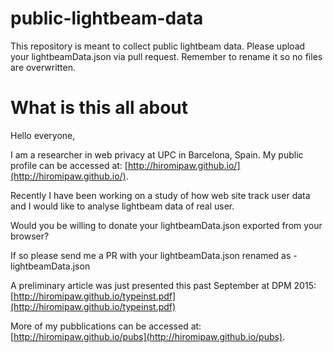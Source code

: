# public-lightbeam-data
This repository is meant to collect public lightbeam data. Please upload your lightbeamData.json via pull request. 
Remember to rename it so no files are overwritten.

# What is this all about

Hello everyone,

I am a researcher in web privacy at UPC in Barcelona, Spain. My public profile can be accessed at: [http://hiromipaw.github.io/](http://hiromipaw.github.io/).

Recently I have been working on a study of how web site track user data and I would like to analyse lightbeam data of real user.

Would you be willing to donate your lightbeamData.json exported from your browser?

If so please send me a PR with your lightbeamData.json renamed as <username>-lightbeamData.json

A preliminary article was just presented this past September at DPM 2015: [http://hiromipaw.github.io/typeinst.pdf](http://hiromipaw.github.io/typeinst.pdf)

More of my pubblications can be accessed at: [http://hiromipaw.github.io/pubs](http://hiromipaw.github.io/pubs).

